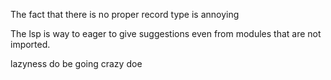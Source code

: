 The fact that there is no proper record type is annoying

The lsp is way to eager to give suggestions even from modules that are not imported.

lazyness do be going crazy doe